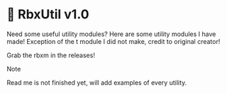 # 🔨 RbxUtil v1.0
Need some useful utility modules? Here are some utility modules I have made!
Exception of the t module I did not make, credit to original creator!

Grab the rbxm in the releases!

>[!NOTE]
>Read me is not finished yet, will add examples of every utility.
